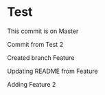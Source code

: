 # Test
This commit is on Master

Commit from Test 2

Created branch Feature

Updating README from Feature

Adding Feature 2
